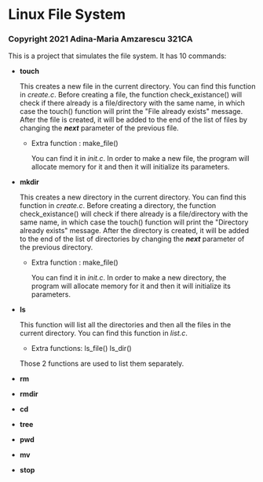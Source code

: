 # Linux File System
### Copyright 2021 Adina-Maria Amzarescu 321CA
This is a project that simulates the file system.
It has 10 commands:

* **touch** 

  This creates a new file in the current directory.
  You can find this function in _create.c_.
  Before creating a file, the function check_existance()
  will check if there already is a file/directory with the same name,
  in which case the touch() function will print the "File already exists" message.
  After the file is created, it will be added to the end of the list of files by
  changing the **_next_** parameter of the previous file.
  
  * Extra function : make_file()
 
    You can find it in _init.c_.
    In order to make a new file, the program will allocate memory for it
    and then it will initialize its parameters.
    
* **mkdir**

  This creates a new directory in the current directory.
  You can find this function in _create.c_.
  Before creating a directory, the function check_existance()
  will check if there already is a file/directory with the same name,
  in which case the touch() function will print the "Directory already exists" message.
  After the directory is created, it will be added to the end of the list of directories by
  changing the **_next_** parameter of the previous directory.
  
  * Extra function : make_file()
  
    You can find it in _init.c_.
    In order to make a new directory, the program will allocate memory for it
    and then it will initialize its parameters.
    
* **ls**

  This function will list all the directories and then all the files in the
  current directory.
  You can find this function in _list.c_.
  
  * Extra functions: ls_file() ls_dir()
  
  Those 2 functions are used to list them separately.
  
* **rm**
* **rmdir**
* **cd**
* **tree**
* **pwd**
* **mv**
* **stop**
